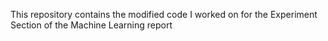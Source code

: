 This repository contains the modified code I worked on for the Experiment Section of the Machine Learning report

